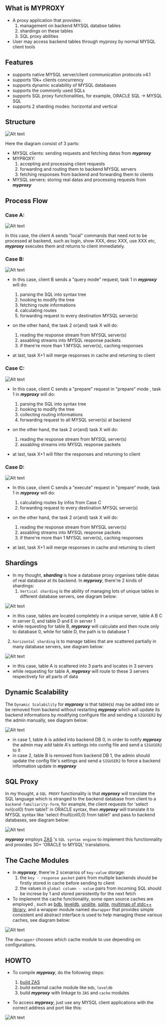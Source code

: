 ## What is MYPROXY

 - A proxy application that provides: 
    1. management on backend MYSQL databse tables 
    2. shardings on these tables
    3. SQL proxy abilities
 - User may access backend tables through myproxy by normal MYSQL client tools 


## Features
 - supports native MYSQL server/client communication protocols v4.1
 - supports 10k+ clients concurrency 
 - supports dynamic scalability of MYSQL databases
 - supports the commonly used SQLs
 - supports SQL proxy functionalities, for example, ORACLE SQL -> MYSQL SQL
 - supports 2 sharding modes: horizontal and vertical


## Structure
 ![Alt text](https://github.com/oun111/images/blob/master/myproxy_structure.png)

Here the diagram consist of 3 parts:
 - MYSQL clients: sending requests and fetching datas from ***myproxy***
 - MYPROXY: 
    1. accepting and processing client requests
    2. forwarding and routing them to backend MYSQL servers
    3. fetching responses from backend and forwarding them to clients
 - MYSQL servers: storing real datas and processing requests from ***myproxy***


## Process Flow

### Case A:

 ![Alt text](https://github.com/oun111/images/blob/master/myproxy_process_flow_A.png)
 
 In this case, the client A sends "local" commands that need not to be processed at backend, such as login, show XXX, desc XXX, use XXX etc, ***myproxy*** executes them and returns to client immediately.
 
### Case B:

 ![Alt text](https://github.com/oun111/images/blob/master/myproxy_process_flow_B.png)
 
 - In this case, client B sends a "query mode" request, task 1 in ***myproxy*** will do:
    1. parsing the SQL into syntax tree
    2. hooking to modify the tree
    3. fetching route informations
    4. calculating routes
    5. forwarding request to every destination MYSQL server(s)
    
 - on the other hand, the task 2 or(and) task X will do:
    1. reading the response stream from MYSQL server(s)
    2. assabling streams into MYSQL response packets
    3. if there're more than 1 MYSQL server(s), caching responses
    
 - at last, task X+1 will merge responses in cache and returning to client
 
### Case C:

 ![Alt text](https://github.com/oun111/images/blob/master/myproxy_process_flow_C.png)
 
 - In this case, client C sends a "prepare" request in "prepare" mode , task 1 in ***myproxy*** will do:
    1. parsing the SQL into syntax tree
    2. hooking to modify the tree
    3. collecting routing informations
    4. forwarding request to all MYSQL server(s) at backend
    
 - on the other hand, the task 2 or(and) task X will do:
    1. reading the response stream from MYSQL server(s)
    2. assabling streams into MYSQL response packets
    
 - at last, task X+1 will filter the responses and returning to client
 
### Case D:
 
 ![Alt text](https://github.com/oun111/images/blob/master/myproxy_process_flow_D.png)
 
 - In this case, client C sends a "execute" request in "prepare" mode, task 1 in ***myproxy*** will do:
    1. calculating routes by infos from Case C
    2. forwarding request to every destination MYSQL server(s)
    
 - on the other hand, the task 2 or(and) task X will do:
    1. reading the response stream from MYSQL server(s)
    2. assabling streams into MYSQL response packets
    3. if there're more than 1 MYSQL server(s), caching responses
    
 - at last, task X+1 will merge responses in cache and returning to client


## Shardings
 - In my thought, ***sharding*** is how a database proxy organises table datas of real database at its backend. In ***myproxy***, there're 2 kinds of shardings:
    1. `Vertical sharding` is the ability of managing lots of unique tables in different database servers, see diagram below:
    
  ![Alt text](https://github.com/oun111/images/blob/master/myproxy_sharding_v.png)

   * in this case, tables are located completely in a unique server, table A B C in server 0, and table D and E in server 1
   * while requesting for table B, ***myproxy*** will calculate and then route only to database 0, while for table D, the path is to database 1
   
   2. `horizontal sharding` is to manage tables that are scattered partially in many database servers, see diagram below:
   
  ![Alt text](https://github.com/oun111/images/blob/master/myproxy_sharding_h.png)

   * in this case, table A is scattered into 3 parts and locates in 3 servers
   * while requesting for table A, ***myproxy*** will route to these 3 servers respectively for all parts of data


## Dynamic Scalability
  The `Dynamic Scalability` for ***myproxy*** is that table(s) may be added into or be removed from backend without restarting ***myproxy*** which will update its backend informations by modifying configure file and sending a `SIGUSER2` by the admin manually, see diagram below:
  
  ![Alt text](https://github.com/oun111/images/blob/master/myproxy_dynamic_scalability_A.png)
  
  * in case 1, table A is added into backend DB 0, in order to notify ***myproxy*** the admin may add table A's settings into config file and send a `SIGUSER2` to it
  * in case 2, table B is removed from backend DB 1, the admin should update the config file's settings and send a `SIGUSER2` to force a backend information update in ***myproxy***
  

## SQL Proxy
In my thought, a `SQL PROXY` functionality is that ***myproxy*** will translate the SQL language which is stranged to the backend database from client to a `backend-familiarity-form`, for example, the client requests for 'select nvl(col0) from table1' in ORACLE syntax, then ***myproxy*** will translate it to MYSQL syntax like 'select ifnull(col0,0) from table1' and pass to backend databases, see diagram below:

  ![Alt text](https://github.com/oun111/images/blob/master/myproxy_sql_proxy.png)
  
  ***myproxy*** employs [ZAS](https://github.com/oun111/zas) 's `SQL syntax engine` to implement this functionnality and provides 30+ 'ORACLE to MYSQL' translations.


## The Cache Modules
 - In ***myproxy***, there're 2 scenarios of `key-value` storage: 
    1. the `key - response packet` pairs from multiple backends should be firstly stored in cache before sending to client
    2. the values in `global column - value` pairs from incoming SQL should be increse by 1 and stored persistently for the next fetch
 - To implement the cache functionality, some open source caches are employed , such as [bdb](https://en.wikipedia.org/wiki/Berkeley_DB), [leveldb](http://leveldb.org/), [unqlite](https://www.unqlite.org/), [sqlite](http://www.sqlite.org/), [multimap of stdc++ library](http://www.cplusplus.com/reference/map/multimap/),  and a wrapper module named `dbwrapper` that provides simple consistent and abstract interface is used to help managing these various caches, see diagram below:
 
  ![Alt text](https://github.com/oun111/images/blob/master/myproxy_caches.png)

 The `dbwrapper` chooses which cache module to use depending on configurations.

## HOWTO

 - To compile ***myproxy***, do the following steps:
    1. [build ZAS](https://github.com/oun111/zas/blob/master/README.md#compiling-and-installing) 
    2. build external cache module like `bdb`, `leveldb`
    3. build ***myproxy*** with linkage to `ZAS` and `cache` modules
    
 - To access ***myproxy***, just use any MYSQL client applications with the correct address and port like this:
 
 ![Alt text](https://github.com/oun111/images/blob/master/myproxy_screen.jpg)
